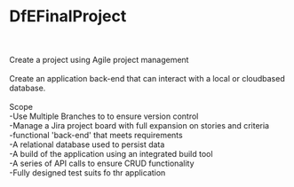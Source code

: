 # DfEFinalProject
<br />
<br />
Create a project using Agile project management <br />
<br />
Create an application back-end that can interact with a local or cloudbased database.<br />
<br />
Scope <br />
-Use Multiple Branches to to ensure version control <br />
-Manage a Jira project board with full expansion on stories and criteria <br />
-functional 'back-end' that meets requirements <br />
-A relational database used to persist data <br />
-A build of the application using an integrated build tool <br />
-A series of API calls to ensure CRUD functionality <br /> 
-Fully designed test suits fo thr application <br />